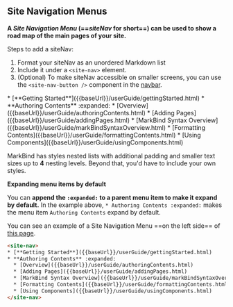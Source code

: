 ## Site Navigation Menus

<div id="content">

**A _Site Navigation Menu_ (==_siteNav_ for short==) can be used to show a road map of the main pages of your site.**

Steps to add a siteNav:
1. Format your siteNav as an unordered Markdown list
2. Include it under a `<site-nav>` element.
3. (Optional) To make siteNav accessible on smaller screens, you can use the `<site-nav-button />` component in the [navbar]({{baseUrl}}/userGuide/components/navigation.html#navbars).


<include src="codeAndOutput.md" boilerplate >
<variable name="code">
<site-nav>
* [**Getting Started**]({{baseUrl}}/userGuide/gettingStarted.html)
* **Authoring Contents** :expanded:
  * [Overview]({{baseUrl}}/userGuide/authoringContents.html)
  * [Adding Pages]({{baseUrl}}/userGuide/addingPages.html)
  * [MarkBind Syntax Overview]({{baseUrl}}/userGuide/markBindSyntaxOverview.html)
  * [Formatting Contents]({{baseUrl}}/userGuide/formattingContents.html)
  * [Using Components]({{baseUrl}}/userGuide/usingComponents.html)
</site-nav>
</variable>
</include>


MarkBind has styles nested lists with additional padding and smaller text sizes up to **4** nesting levels.
Beyond that, you'd have to include your own styles.

****Expanding menu items by default****

You can **append the `:expanded:` to a <tooltip content="a menu item with sub menu-items">parent menu item</tooltip> to make it expand by default.** In the example above, `* Authoring Contents :expanded:` makes the menu item `Authoring Contents` expand by default.

</div>

<div id="examples" class="d-none">

You can see an example of a Site Navigation Menu ==on the left side== of <a target="_blank" href="{{ baseUrl }}/userGuide/formattingContents.html">this page</a>.
</div>

<div id="short" class="d-none">

```html
<site-nav>
* [**Getting Started**]({{baseUrl}}/userGuide/gettingStarted.html)
* **Authoring Contents** :expanded:
  * [Overview]({{baseUrl}}/userGuide/authoringContents.html)
  * [Adding Pages]({{baseUrl}}/userGuide/addingPages.html)
  * [MarkBind Syntax Overview]({{baseUrl}}/userGuide/markBindSyntaxOverview.html)
  * [Formatting Contents]({{baseUrl}}/userGuide/formattingContents.html)
  * [Using Components]({{baseUrl}}/userGuide/usingComponents.html)
</site-nav>
```

</div>
